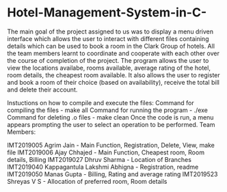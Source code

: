 # Hotel-Management-System-in-C-


The main goal of the project assigned to us was to display a menu driven interface which allows the user to interact with different files containing details which can be used to book a room in the Clark Group of hotels. All the team members learnt to coordinate and cooperate with each other over the course of completion of the project.
The program allows the user to view the locations availabe, rooms available, average rating of the hotel, room details, the cheapest room available. It also allows the user to register and book a room of their choice (based on availability), receive the total bill and delete their account.

Instuctions on how to compile and execute the files:
Command for compiling the files - make all
Command for running the program - ./exe
Command for deleting .o files - make clean
Once the code is run, a menu appears prompting the user to select an operation to be performed.
Team Members:

IMT2019005 Agrim Jain - Main Function, Registration, Delete, View, make file
IMT2019006 Ajay Chhajed - Main Function, Cheapest room, Room details, Billing
IMT2019027 Dhruv Sharma - Location of Branches
IMT2019040 Kappagantula Lakshmi Abhigna - Registration, readme
IMT2019050 Manas Gupta - Billing, Rating and average rating
IMT2019523 Shreyas V S - Allocation of preferred room, Room details

